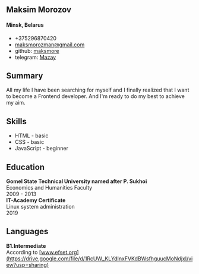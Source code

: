## Maksim Morozov
#### Minsk, Belarus
* +375296870420
* maksmorozman@gmail.com
* github: [maksmore](https://github.com/maksmore/rsschool-cv)
* telegram: [Mazay](https://t.me/maksmor)
## Summary
All my life I have been searching for myself and I finally realized that I want to become a Frontend developer. And I'm ready to do my best to achieve my aim.
## Skills
* HTML - basic
* CSS - basic
* JavaScript - beginner
## Education
**Gomel State Technical University named after P. Sukhoi**  
Economics and Humanities Faculty  
2009 - 2013  
**IT-Academy Certificate**  
Linux system administration  
2019
## Languages
**B1.Intermediate**  
According to [www.efset.org](https://drive.google.com/file/d/1RcUW_KLYdInxFVKdBWsfhguucMoNdjxI/view?usp=sharing)